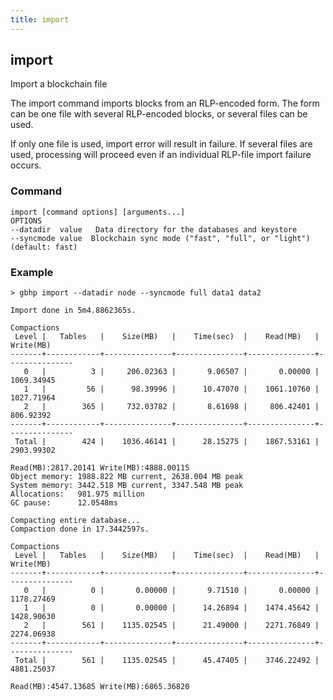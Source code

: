 ```yaml
---
title: import
---
```


## import

Import a blockchain file

The import command imports blocks from an RLP-encoded form. The form can be one file
with several RLP-encoded blocks, or several files can be used.

If only one file is used, import error will result in failure. If several files are used,
processing will proceed even if an individual RLP-file import failure occurs.

### Command

```shell
import [command options] [arguments...]
OPTIONS
--datadir  value   Data directory for the databases and keystore
--syncmode value  Blockchain sync mode ("fast", "full", or "light") (default: fast)
```

### Example

```shell
> gbhp import --datadir node --syncmode full data1 data2

Import done in 5m4.8862365s.

Compactions
 Level |   Tables   |    Size(MB)   |    Time(sec)  |    Read(MB)   |   Write(MB)
-------+------------+---------------+---------------+---------------+---------------
   0   |          3 |     206.02363 |       9.06507 |       0.00000 |    1069.34945
   1   |         56 |      98.39996 |      10.47070 |    1061.10760 |    1027.71964
   2   |        365 |     732.03782 |       8.61698 |     806.42401 |     806.92392
-------+------------+---------------+---------------+---------------+---------------
 Total |        424 |    1036.46141 |      28.15275 |    1867.53161 |    2903.99302

Read(MB):2817.20141 Write(MB):4888.00115
Object memory: 1988.822 MB current, 2638.004 MB peak
System memory: 3442.518 MB current, 3347.548 MB peak
Allocations:   981.975 million
GC pause:      12.0548ms

Compacting entire database...
Compaction done in 17.3442597s.

Compactions
 Level |   Tables   |    Size(MB)   |    Time(sec)  |    Read(MB)   |   Write(MB)
-------+------------+---------------+---------------+---------------+---------------
   0   |          0 |       0.00000 |       9.71510 |       0.00000 |    1178.27469
   1   |          0 |       0.00000 |      14.26894 |    1474.45642 |    1428.90630
   2   |        561 |    1135.02545 |      21.49000 |    2271.76849 |    2274.06938
-------+------------+---------------+---------------+---------------+---------------
 Total |        561 |    1135.02545 |      45.47405 |    3746.22492 |    4881.25037

Read(MB):4547.13685 Write(MB):6865.36820
```
